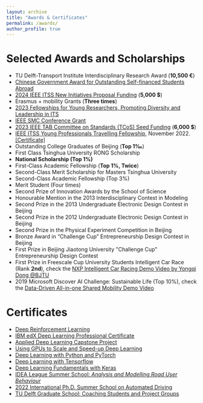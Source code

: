 ```yaml
---
layout: archive
title: "Awards & Certificates"
permalink: /awards/
author_profile: true
---
```


# Selected Awards and Scholarships

- TU Delft-Transport Institute Interdisciplinary Research Award (**10,500 €**)
- [Chinese Government Award for Outstanding Self-financed Students Abroad](https://drive.google.com/file/d/1zrHTIQhMNcBKcoxLTLDQSYjm9AmOT9us/view?usp=sharing)
- [2024 IEEE ITSS New Initiatives Proposal Funding](https://ieee-itss.org/call-for-2024-new-initiatives-proposals/#:~:text=IEEE%20ITSS%20is%20opening%20its,completed%20by%20December%2031%2C%202024) (**5,000 $**)
- Erasmus + mobility Grants (**Three times**)
- [2023 Fellowships for Young Researchers, Promoting Diversity and Leadership in ITS](https://ieee-itss.org/2023-fellowships-for-young-researchers-promoting-diversity-and-leadership-in-its/)
- [IEEE SMC Conference Grant](https://ieeesmc2023.org/grants/)
- [2023 IEEE TAB Committee on Standards (TCoS) Seed Funding](https://ta.ieee.org/operations/standards-activities/tab-committee-on-standards-seed-funding-opportunities) (**6,000 $**)
- [IEEE ITSS Young Professionals Travelling Fellowship](https://ieee-itss.org/yp-travelling-fellowship-program-2022/#:~:text=Young%20Professionals%20Travelling%20Fellowship%20Program%202022&text=Selected%20Young%20Professionals%20will%20receive,be%20reimbursed%20by%20IEEE%20ITSS.), November 2022. [[Certificate]](https://drive.google.com/file/d/156tSlTas2NeUuQX51yEB96wWb9xEnzVF/view)
- Outstanding College Graduates of Beijing (**Top 1‰**)
- First Class Tsinghua University RONG Scholarship
- **National Scholarship (Top 1%)**
- First-Class Academic Fellowship (**Top 1%, Twice**)
- Second-Class Merit Scholarship for Masters Tsinghua University
- Second-Class Academic Fellowship (Top 3%)
- Merit Student (Four times)
- Second Prize of Innovation Awards by the School of Science
- Honourable Mention in the 2013 Interdisciplinary Contest in Modeling
- Second Prize in the 2013 Undergraduate Electronic Design Contest in Beijing
- Second Prize in the 2012 Undergraduate Electronic Design Contest in Beijing
- Second Prize in the Physical Experiment Competition in Beijing
- Bronze Award in “Challenge Cup” Entrepreneurship Design Contest in Beijing
- First Prize in Beijing Jiaotong University "Challenge Cup" Entrepreneurship Design Contest
- First Prize in Freescale Cup University Students Intelligent Car Race (Rank **2nd**), check the [NXP Intelligent Car Racing Demo Video by Yongqi Dong @BJTU](https://www.bilibili.com/video/BV1o24y1f7Qh/?share_source=copy_web&vd_source=4b920bc132ebce9bcf05d03d3bf70302)
- 2019 Microsoft Discover AI Challenge: Sustainable Life (Top 10%), check the [Data-Driven All-in-one Shared Mobility Demo Video](https://www.bilibili.com/video/BV1YK411W7DX/?share_source=copy_web&vd_source=4b920bc132ebce9bcf05d03d3bf70302)

 
# Certificates
- [Deep Reinforcement Learning](https://www.dropbox.com/s/hi3n6kvz9xw3072/Dong_GP-OML_certificate_Reinforcement-Learning-for-OM.pdf?dl=0)
- [IBM edX Deep Learning Professional Certificate](https://credentials.edx.org/credentials/77ca88a7d12d440da5a3e00392a31a21/)
- [Applied Deep Learning Capstone Project](https://courses.edx.org/certificates/09cb030ac684454dad5f2055b8769c17)
- [Using GPUs to Scale and Speed-up Deep Learning](https://courses.edx.org/certificates/9b90ad18e538419ebd89390194c3b5f2)
- [Deep Learning with Python and PyTorch](https://courses.edx.org/certificates/3e7e00d3087b4aec973f7ce3d73640e8)
- [Deep Learning with Tensorflow](https://courses.edx.org/certificates/e1b480c0e6fd4d08849b3b8b7fe4f7ad)
- [Deep Learning Fundamentals with Keras](https://courses.edx.org/certificates/a2445fc9b5184494b4c81dcd2f5aedcd)
- [IDEA League Summer School: *Analysis and Modelling Road User Behaviour*](https://www.dropbox.com/s/nvere3kdjxrpetd/Dong-IDEA.pdf?dl=0)
- [2022 International Ph.D. Summer School on Automated Driving](https://www.dropbox.com/s/4rnb84f5bsocbqb/yongqidong_20220901_163109Certificate.pdf?dl=0)
- [TU Delft Graduate School: Coaching Students and Project Groups](https://www.dropbox.com/s/fh5cbapj25kpukj/T3B1_Certificate.pdf?dl=0)


<br/>
<script type='text/javascript' id='clustrmaps' src='//cdn.clustrmaps.com/map_v2.js?cl=ffffff&w=698&t=tt&d=linXdGUW0uzldsSGTUU1wkce_m9BE5xmEZBiDgTGM9w'></script>

